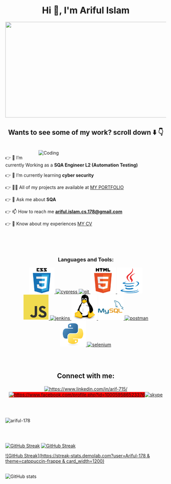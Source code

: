 <h1 align="center">Hi 👋, I'm Ariful Islam</h1>
<img class="center"  height="300"  width="1200" src="https://i.postimg.cc/G3fwsv9X/hhjjhk.jpg"/>



<h2 align="center">Wants to see some of my work? scroll down ⬇️ 👇 </h2>

<br/>
<img align="right" alt="Coding" width="400" src="https://cdn.dribbble.com/users/1162077/screenshots/3848914/programmer.gif"/>

👉  🔭 I’m currently Working as a **SQA Engineer L2 (Automation Testing)**
 
👉  🌱 I’m currently learning **cyber security**

👉  👨‍💻 All of my projects are available at <a href="https://portfolio178.netlify.app">MY PORTFOLIO</a>
 

👉  💬 Ask me about **SQA**

👉  📫 How to reach me **ariful.islam.cs.178@gmail.com**

👉  📄 Know about my experiences <a href="https://drive.google.com/file/d/1E0w1OAaCIRe777Mq1DDI9YpnHzclDSRV/view" > MY CV </a>

<br/>





<br/>
<br/>

<h3 align="center">Languages and Tools:</h3>
<p align="center"> <a href="https://www.w3schools.com/css/" target="_blank" rel="noreferrer"> <img src="https://raw.githubusercontent.com/devicons/devicon/master/icons/css3/css3-original-wordmark.svg" alt="css3" width="80" height="80" margin = "50px" /> </a> <a href="https://www.cypress.io" target="_blank" rel="noreferrer"> <img src="https://raw.githubusercontent.com/simple-icons/simple-icons/6e46ec1fc23b60c8fd0d2f2ff46db82e16dbd75f/icons/cypress.svg" alt="cypress" width="80" height="80" margin = "50px" /> </a><a href="https://git-scm.com/" target="_blank" rel="noreferrer"> <img src="https://www.vectorlogo.zone/logos/git-scm/git-scm-icon.svg" alt="git" width="80" height="80" margin = "50px" /> </a> <a href="https://www.w3.org/html/" target="_blank" rel="noreferrer"> <img src="https://raw.githubusercontent.com/devicons/devicon/master/icons/html5/html5-original-wordmark.svg" alt="html5" width="80" height="80" margin = "50px" /> </a><a href="https://www.java.com" target="_blank" rel="noreferrer"> <img src="https://raw.githubusercontent.com/devicons/devicon/master/icons/java/java-original.svg" alt="java" width="80" height="80" margin = "50px" /> </a><br/><a href="https://developer.mozilla.org/en-US/docs/Web/JavaScript" target="_blank" rel="noreferrer"> <img src="https://raw.githubusercontent.com/devicons/devicon/master/icons/javascript/javascript-original.svg" alt="javascript" width="80" height="80" margin = "50px" /> </a><a href="https://www.jenkins.io" target="_blank" rel="noreferrer"> <img src="https://www.vectorlogo.zone/logos/jenkins/jenkins-icon.svg" alt="jenkins" width="80" height="80" margin = "50px" /> </a><a href="https://www.linux.org/" target="_blank" rel="noreferrer"> <img src="https://raw.githubusercontent.com/devicons/devicon/master/icons/linux/linux-original.svg" alt="linux" width="80" height="80" margin = "50px" /> </a><a href="https://www.mysql.com/" target="_blank" rel="noreferrer"> <img src="https://raw.githubusercontent.com/devicons/devicon/master/icons/mysql/mysql-original-wordmark.svg" alt="mysql" width="80" height="80" margin = "50px" /> </a><a href="https://postman.com" target="_blank" rel="noreferrer"> <img src="https://www.vectorlogo.zone/logos/getpostman/getpostman-icon.svg" alt="postman" width="80" height="80" margin = "50px" /> </a><br/><a href="https://www.python.org" target="_blank" rel="noreferrer"> <img src="https://raw.githubusercontent.com/devicons/devicon/master/icons/python/python-original.svg" alt="python" width="80" height="80" margin = "50px" /> </a><a href="https://www.selenium.dev" target="_blank" rel="noreferrer"> <img src="https://raw.githubusercontent.com/detain/svg-logos/780f25886640cef088af994181646db2f6b1a3f8/svg/selenium-logo.svg" alt="selenium" width="80" height="80" margin = "50px" /> </a></p>


<br/>
<br/>

<h2 align="center">Connect with me:</h2>
<p align="center">
<a  href="https://www.linkedin.com/in/arif-715/" target="blank"><img align="center" src="https://raw.githubusercontent.com/rahuldkjain/github-profile-readme-generator/master/src/images/icons/Social/linked-in-alt.svg" alt="https://www.linkedin.com/in/arif-715/" height="60" width="70" /></a>
<a href="https://www.facebook.com/profile.php?id=100059586523376" target="blank"><img align="center" src="https://raw.githubusercontent.com/rahuldkjain/github-profile-readme-generator/master/src/images/icons/Social/facebook.svg" alt="https://www.facebook.com/profile.php?id=100059586523376" height="60" width="70" style="background-color:red;"/></a><a href="https://join.skype.com/invite/yzFGo0e5u4G0" target="blank"><img align="center" src="https://raw.githubusercontent.com/rahuldkjain/github-profile-readme-generator/master/src/images/icons/Social/skype.svg" alt="skype" height="60" width="70"/></a>
 
 
</p>

<br/>
<br/>


<p><img align="center" src="https://github-readme-stats.vercel.app/api/top-langs?username=ariful-178&show_icons=true&locale=en&layout=compact" alt="ariful-178" /></p>

<br/>
<br/>

[![GitHub Streak](https://github-readme-streak-stats.herokuapp.com?user=Ariful-178&theme=prussian&card_width=1280&card_height=300)](https://git.io/streak-stats)
<a href="https://git.io/streak-stats"><img src="https://github-readme-streak-stats.herokuapp.com?user=Ariful-178&theme=prussian&card_width=1280&card_height=300" alt="GitHub Streak" /></a>

[![GitHub Streak](https://streak-stats.demolab.com?user=Ariful-178 & theme=catppuccin-frappe & card_width=1200)](https://git.io/streak-stats)
<br/>
<br/>

![GitHub stats](https://github-readme-stats.vercel.app/api?username=Ariful-178&show_icons=true) 

<br/>
<br/>









